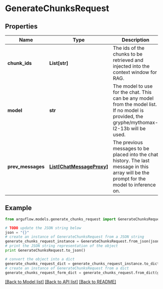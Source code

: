 # GenerateChunksRequest


## Properties

Name | Type | Description | Notes
------------ | ------------- | ------------- | -------------
**chunk_ids** | **List[str]** | The ids of the chunks to be retrieved and injected into the context window for RAG. | 
**model** | **str** | The model to use for the chat. This can be any model from the model list. If no model is provided, the gryphe/mythomax-l2-13b will be used. | [optional] 
**prev_messages** | [**List[ChatMessageProxy]**](ChatMessageProxy.md) | The previous messages to be placed into the chat history. The last message in this array will be the prompt for the model to inference on. | 

## Example

```python
from arguflow.models.generate_chunks_request import GenerateChunksRequest

# TODO update the JSON string below
json = "{}"
# create an instance of GenerateChunksRequest from a JSON string
generate_chunks_request_instance = GenerateChunksRequest.from_json(json)
# print the JSON string representation of the object
print GenerateChunksRequest.to_json()

# convert the object into a dict
generate_chunks_request_dict = generate_chunks_request_instance.to_dict()
# create an instance of GenerateChunksRequest from a dict
generate_chunks_request_form_dict = generate_chunks_request.from_dict(generate_chunks_request_dict)
```
[[Back to Model list]](../README.md#documentation-for-models) [[Back to API list]](../README.md#documentation-for-api-endpoints) [[Back to README]](../README.md)


